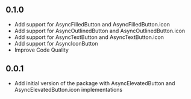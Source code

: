## 0.1.0

* Add support for AsyncFilledButton and AsyncFilledButton.icon
* Add support for AsyncOutlinedButton and AsyncOutlinedButton.icon
* Add support for AsyncTextButton and AsyncTextButton.icon
* Add support for AsyncIconButton
* Improve Code Quality

## 0.0.1

* Add initial version of the package with AsyncElevatedButton and AsyncElevatedButton.icon implementations